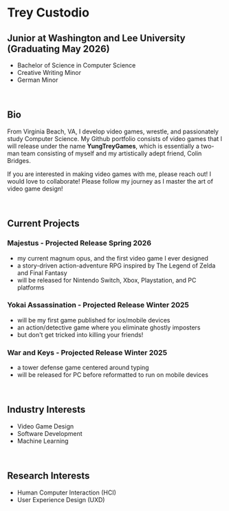 # Trey Custodio

##  Junior at Washington and Lee University (Graduating May 2026)<br>
- Bachelor of Science in Computer Science<br>
- Creative Writing Minor<br>
- German Minor

<br>

##  Bio
From Virginia Beach, VA, I develop video games, wrestle, and passionately study Computer Science.
My Github portfolio consists of video games that I will release under the name **YungTreyGames**,
which is essentially a two-man team consisting of myself and my artistically adept friend, Colin Bridges.

If you are interested in making video games with me, please reach out! I would love to collaborate!
Please follow my journey as I master the art of video game design!

<br>

##  Current Projects
###  Majestus - Projected Release Spring 2026
- my current magnum opus, and the first video game I ever designed
- a story-driven action-adventure RPG inspired by The Legend of Zelda and Final Fantasy
- will be released for Nintendo Switch, Xbox, Playstation, and PC platforms
###  Yokai Assassination - Projected Release Winter 2025
- will be my first game published for ios/mobile devices
- an action/detective game where you eliminate ghostly imposters
- but don't get tricked into killing your friends!
###  War and Keys - Projected Release Winter 2025
- a tower defense game centered around typing
- will be released for PC before reformatted to run on mobile devices


<br>

##  Industry Interests
- Video Game Design
- Software Development
- Machine Learning

<br>

##  Research Interests
- Human Computer Interaction (HCI)
- User Experience Design (UXD)

<!--
**TreyCustodio/TreyCustodio** is a ✨ _special_ ✨ repository because its `README.md` (this file) appears on your GitHub profile.

Here are some ideas to get you started:

- 🔭 I’m currently working on ...
- 🌱 I’m currently learning ...
- 👯 I’m looking to collaborate on ...
- 🤔 I’m looking for help with ...
- 💬 Ask me about ...
- 📫 How to reach me: ...
- 😄 Pronouns: ...
- ⚡ Fun fact: ...
-->
